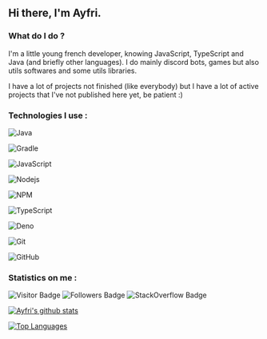 ## Hi there, I'm Ayfri.
### What do I do ?
I'm a little young french developer, knowing JavaScript, TypeScript and Java (and briefly other languages).
I do mainly discord bots, games but also utils softwares and some utils libraries.

I have a lot of projects not finished (like everybody) but I have a lot of active projects that I've not published here yet, be patient :)

### Technologies I use :

![Java](https://img.shields.io/badge/-Java-black?style=flat-square&logo=java)

![Gradle](https://img.shields.io/badge/-Gradle-black?style=flat-square&logo=gradle)

![JavaScript](https://img.shields.io/badge/-JavaScript-black?style=flat-square&logo=javascript)

![Nodejs](https://img.shields.io/badge/-Nodejs-black?style=flat-square&logo=node.js)

![NPM](https://img.shields.io/badge/NPM-black?style=flat-square&logo=npm)

![TypeScript](https://img.shields.io/badge/-TypeScript-black?style=flat-square&logo=typescript)

![Deno](https://img.shields.io/badge/-Deno-black?style=flat-square&logo=deno)

![Git](https://img.shields.io/badge/-Git-black?style=flat-square&logo=git)

![GitHub](https://img.shields.io/badge/-GitHub-181717?style=flat-square&logo=github)

### Statistics on me :

![Visitor Badge](https://visitor-badge.laobi.icu/badge?page_id=Ayfri&title=Visitors)
![Followers Badge](https://img.shields.io/github/followers/Ayfri?label=My%20followers)
![StackOverflow Badge](https://img.shields.io/stackexchange/stackoverflow/r/12184583?label=My%20reputation%20on%20StackOverflow)

[![Ayfri's github stats](https://github-readme-stats.vercel.app/api?username=Ayfri&show_icons=true)](https://github.com/anuraghazra/github-readme-stats)

[![Top Languages](https://github-readme-stats.vercel.app/api/top-langs/?username=Ayfri)](https://github.com/anuraghazra/github-readme-stats)

